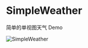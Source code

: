 SimpleWeather
=============

简单的单视图天气 Demo

![SimpleWeather](http://cdn2.raywenderlich.com/wp-content/uploads/2013/11/weather3.gif)
